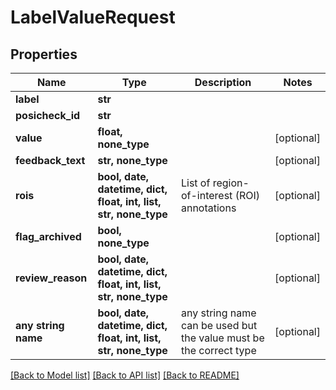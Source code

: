# LabelValueRequest


## Properties
Name | Type | Description | Notes
------------ | ------------- | ------------- | -------------
**label** | **str** |  | 
**posicheck_id** | **str** |  | 
**value** | **float, none_type** |  | [optional] 
**feedback_text** | **str, none_type** |  | [optional] 
**rois** | **bool, date, datetime, dict, float, int, list, str, none_type** | List of region-of-interest (ROI) annotations | [optional] 
**flag_archived** | **bool, none_type** |  | [optional] 
**review_reason** | **bool, date, datetime, dict, float, int, list, str, none_type** |  | [optional] 
**any string name** | **bool, date, datetime, dict, float, int, list, str, none_type** | any string name can be used but the value must be the correct type | [optional]

[[Back to Model list]](../README.md#documentation-for-models) [[Back to API list]](../README.md#documentation-for-api-endpoints) [[Back to README]](../README.md)


